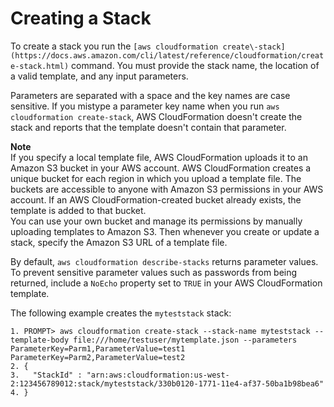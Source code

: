 # Creating a Stack<a name="using-cfn-cli-creating-stack"></a>

To create a stack you run the `[aws cloudformation create\-stack](https://docs.aws.amazon.com/cli/latest/reference/cloudformation/create-stack.html)` command\. You must provide the stack name, the location of a valid template, and any input parameters\.

Parameters are separated with a space and the key names are case sensitive\. If you mistype a parameter key name when you run `aws cloudformation create-stack`, AWS CloudFormation doesn't create the stack and reports that the template doesn't contain that parameter\.

**Note**  
If you specify a local template file, AWS CloudFormation uploads it to an Amazon S3 bucket in your AWS account\. AWS CloudFormation creates a unique bucket for each region in which you upload a template file\. The buckets are accessible to anyone with Amazon S3 permissions in your AWS account\. If an AWS CloudFormation\-created bucket already exists, the template is added to that bucket\.  
You can use your own bucket and manage its permissions by manually uploading templates to Amazon S3\. Then whenever you create or update a stack, specify the Amazon S3 URL of a template file\.

By default, `aws cloudformation describe-stacks` returns parameter values\. To prevent sensitive parameter values such as passwords from being returned, include a `NoEcho` property set to `TRUE` in your AWS CloudFormation template\.

The following example creates the `myteststack` stack:

```
1. PROMPT> aws cloudformation create-stack --stack-name myteststack --template-body file:///home/testuser/mytemplate.json --parameters ParameterKey=Parm1,ParameterValue=test1 ParameterKey=Parm2,ParameterValue=test2
2. {
3.   "StackId" : "arn:aws:cloudformation:us-west-2:123456789012:stack/myteststack/330b0120-1771-11e4-af37-50ba1b98bea6"
4. }
```